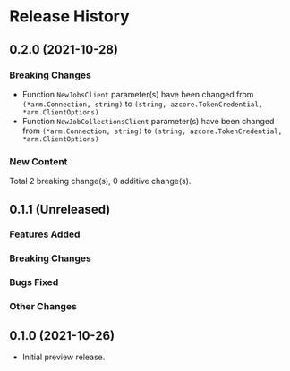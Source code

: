 # Release History

## 0.2.0 (2021-10-28)
### Breaking Changes

- Function `NewJobsClient` parameter(s) have been changed from `(*arm.Connection, string)` to `(string, azcore.TokenCredential, *arm.ClientOptions)`
- Function `NewJobCollectionsClient` parameter(s) have been changed from `(*arm.Connection, string)` to `(string, azcore.TokenCredential, *arm.ClientOptions)`

### New Content


Total 2 breaking change(s), 0 additive change(s).


## 0.1.1 (Unreleased)

### Features Added

### Breaking Changes

### Bugs Fixed

### Other Changes

## 0.1.0 (2021-10-26)

- Initial preview release.
